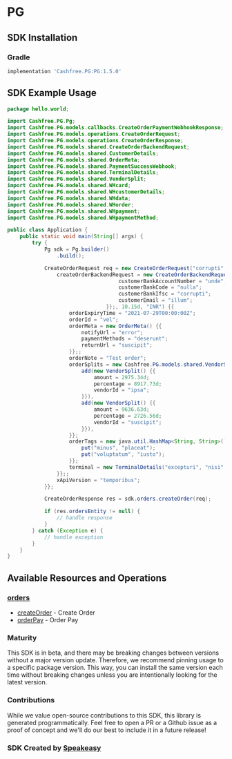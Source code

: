 # PG

<!-- Start SDK Installation -->
## SDK Installation

### Gradle

```groovy
implementation 'Cashfree.PG:PG:1.5.0'
```
<!-- End SDK Installation -->

## SDK Example Usage
<!-- Start SDK Example Usage -->


```java
package hello.world;

import Cashfree.PG.Pg;
import Cashfree.PG.models.callbacks.CreateOrderPaymentWebhookResponse;
import Cashfree.PG.models.operations.CreateOrderRequest;
import Cashfree.PG.models.operations.CreateOrderResponse;
import Cashfree.PG.models.shared.CreateOrderBackendRequest;
import Cashfree.PG.models.shared.CustomerDetails;
import Cashfree.PG.models.shared.OrderMeta;
import Cashfree.PG.models.shared.PaymentSuccessWebhook;
import Cashfree.PG.models.shared.TerminalDetails;
import Cashfree.PG.models.shared.VendorSplit;
import Cashfree.PG.models.shared.WHcard;
import Cashfree.PG.models.shared.WHcustomerDetails;
import Cashfree.PG.models.shared.WHdata;
import Cashfree.PG.models.shared.WHorder;
import Cashfree.PG.models.shared.WHpayment;
import Cashfree.PG.models.shared.WHpaymentMethod;

public class Application {
    public static void main(String[] args) {
        try {
            Pg sdk = Pg.builder()
                .build();

            CreateOrderRequest req = new CreateOrderRequest("corrupti", "provident") {{
                createOrderBackendRequest = new CreateOrderBackendRequest(                new CustomerDetails("distinctio", "quibusdam") {{
                                    customerBankAccountNumber = "unde";
                                    customerBankCode = "nulla";
                                    customerBankIfsc = "corrupti";
                                    customerEmail = "illum";
                                }};, 10.15d, "INR") {{
                    orderExpiryTime = "2021-07-29T00:00:00Z";
                    orderId = "vel";
                    orderMeta = new OrderMeta() {{
                        notifyUrl = "error";
                        paymentMethods = "deserunt";
                        returnUrl = "suscipit";
                    }};;
                    orderNote = "Test order";
                    orderSplits = new Cashfree.PG.models.shared.VendorSplit[]{{
                        add(new VendorSplit() {{
                            amount = 2975.34d;
                            percentage = 8917.73d;
                            vendorId = "ipsa";
                        }}),
                        add(new VendorSplit() {{
                            amount = 9636.63d;
                            percentage = 2726.56d;
                            vendorId = "suscipit";
                        }}),
                    }};
                    orderTags = new java.util.HashMap<String, String>() {{
                        put("minus", "placeat");
                        put("voluptatum", "iusto");
                    }};
                    terminal = new TerminalDetails("excepturi", "nisi", "recusandae");;
                }};;
                xApiVersion = "temporibus";
            }};            

            CreateOrderResponse res = sdk.orders.createOrder(req);

            if (res.ordersEntity != null) {
                // handle response
            }
        } catch (Exception e) {
            // handle exception
        }
    }
}
```
<!-- End SDK Example Usage -->

<!-- Start SDK Available Operations -->
## Available Resources and Operations


### [orders](docs/sdks/orders/README.md)

* [createOrder](docs/sdks/orders/README.md#createorder) - Create Order
* [orderPay](docs/sdks/orders/README.md#orderpay) - Order Pay
<!-- End SDK Available Operations -->

### Maturity

This SDK is in beta, and there may be breaking changes between versions without a major version update. Therefore, we recommend pinning usage
to a specific package version. This way, you can install the same version each time without breaking changes unless you are intentionally
looking for the latest version.

### Contributions

While we value open-source contributions to this SDK, this library is generated programmatically.
Feel free to open a PR or a Github issue as a proof of concept and we'll do our best to include it in a future release!

### SDK Created by [Speakeasy](https://docs.speakeasyapi.dev/docs/using-speakeasy/client-sdks)
